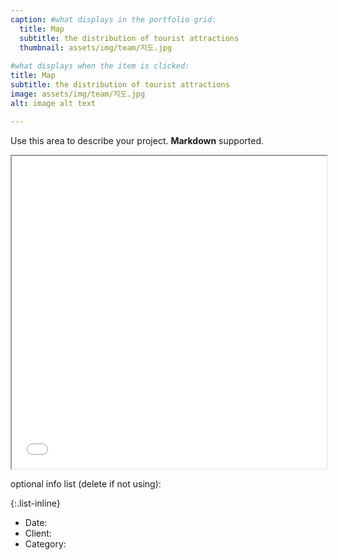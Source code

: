 ```yaml
---
caption: #what displays in the portfolio grid:
  title: Map
  subtitle: the distribution of tourist attractions
  thumbnail: assets/img/team/지도.jpg
  
#what displays when the item is clicked:
title: Map
subtitle: the distribution of tourist attractions
image: assets/img/team/지도.jpg
alt: image alt text

---
```

Use this area to describe your project. **Markdown** supported.

<iframe src="/assets/history.html" width="100%" height="500px"></iframe>

optional info list (delete if not using):

{:.list-inline} 
- Date: 
- Client: 
- Category: 


